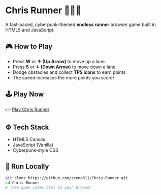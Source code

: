# Chris Runner 🏃‍♂️💨

A fast-paced, cyberpunk-themed **endless runner** browser game built in HTML5 and JavaScript.

## 🎮 How to Play
- Press **W** or **↑ (Up Arrow)** to move up a lane  
- Press **S** or **↓ (Down Arrow)** to move down a lane  
- Dodge obstacles and collect **TPS icons** to earn points  
- The speed increases the more points you score!

## 🕹️ Play Now
👉 [Play Chris Runner](https://zeenah11.github.io/Chris-Runner/)

## ⚙️ Tech Stack
- HTML5 Canvas
- JavaScript (Vanilla)
- Cyberpunk-style CSS

## 🚀 Run Locally
```bash
git clone https://github.com/zeenah11/Chris-Runner.git
cd Chris-Runner
# Then open index.html in your browser
